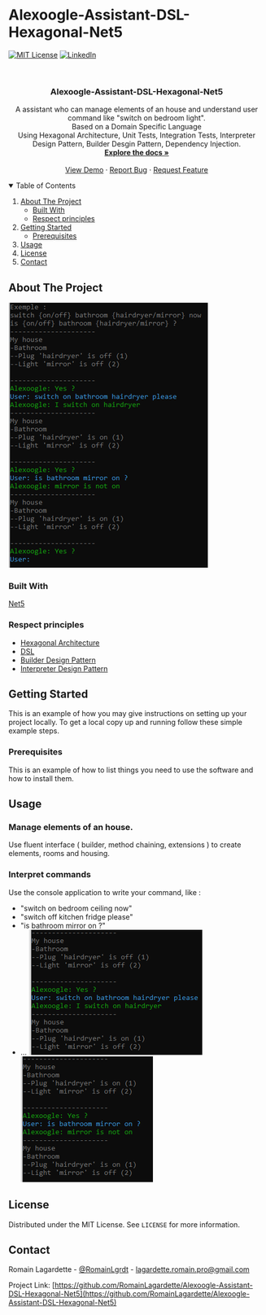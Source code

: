 # Alexoogle-Assistant-DSL-Hexagonal-Net5

<!--[![Contributors][contributors-shield]][contributors-url]
[![Forks][forks-shield]][forks-url]
[![Stargazers][stars-shield]][stars-url]
[![Issues][issues-shield]][issues-url]-->
[![MIT License][license-shield]][license-url]
[![LinkedIn][linkedin-shield]][linkedin-url]



<!-- PROJECT LOGO -->
<br />
<p align="center">
  <!--<a href="https://github.com/othneildrew/Best-README-Template">
    <img src="images/logo.png" alt="Logo" width="80" height="80">
  </a>-->

  <h3 align="center">Alexoogle-Assistant-DSL-Hexagonal-Net5</h3>

  <p align="center">
    A assistant who can manage elements of an house and understand user command like "switch on bedroom light".
    <br />
    Based on a Domain Specific Language 
    <br />
    Using Hexagonal Architecture, Unit Tests, Integration Tests, Interpreter Design Pattern, Builder Desgin Pattern, Dependency Injection.
    <br />
    <a href="https://github.com/RomainLagardette/Alexoogle-Assistant-DSL-Hexagonal-Net5"><strong>Explore the docs »</strong></a>
    <br />
    <br />
    <a href="https://github.com/RomainLagardette/Alexoogle-Assistant-DSL-Hexagonal-Net5">View Demo</a>
    ·
    <a href="https://github.com/RomainLagardette/Alexoogle-Assistant-DSL-Hexagonal-Net5/issues">Report Bug</a>
    ·
    <a href="https://github.com/RomainLagardette/Alexoogle-Assistant-DSL-Hexagonal-Net5/issues">Request Feature</a>
  </p>
</p>



<!-- TABLE OF CONTENTS -->
<details open="open">
  <summary>Table of Contents</summary>
  <ol>
    <li>
      <a href="#about-the-project">About The Project</a>
      <ul>
        <li><a href="#built-with">Built With</a></li>
        <li><a href="#built-with">Respect principles</a></li>
      </ul>
    </li>
    <li>
      <a href="#getting-started">Getting Started</a>
      <ul>
        <li><a href="#prerequisites">Prerequisites</a></li>
      </ul>
    </li>
    <li><a href="#usage">Usage</a></li>
    <li><a href="#license">License</a></li>
    <li><a href="#contact">Contact</a></li>
  </ol>
</details>



<!-- ABOUT THE PROJECT -->
## About The Project

[![Product][product-screenshot1]]([product-screenshot1])



### Built With

[Net5](https://docs.microsoft.com/en-us/dotnet/core/dotnet-five)


### Respect principles

- [Hexagonal Architecture](https://alistair.cockburn.us/hexagonal-architecture/)
- [DSL](https://martinfowler.com/dsl.html)
- [Builder Design Pattern](https://refactoring.guru/design-patterns/builder)
- [Interpreter Design Pattern](https://sourcemaking.com/design_patterns/interpreter)


<!-- GETTING STARTED -->
## Getting Started

This is an example of how you may give instructions on setting up your project locally.
To get a local copy up and running follow these simple example steps.


### Prerequisites

This is an example of how to list things you need to use the software and how to install them.


<!-- USAGE EXAMPLES -->
## Usage

### Manage elements of an house.
Use fluent interface ( builder, method chaining, extensions ) to create elements, rooms and housing. 

### Interpret commands
Use the console application to write your command, like :
- "switch on bedroom ceiling now"
- "switch off kitchen fridge please"
- "is bathroom mirror on ?"
- ...
[![Switch case][product-screenshot2]]([product-screenshot2])
[![Is case][product-screenshot3]](product-screenshot3)


<!-- LICENSE -->
## License

Distributed under the MIT License. See `LICENSE` for more information.


<!-- CONTACT -->
## Contact

Romain Lagardette - [@RomainLgrdt](https://twitter.com/RomainLgrdt) - lagardette.romain.pro@gmail.com

Project Link: [https://github.com/RomainLagardette/Alexoogle-Assistant-DSL-Hexagonal-Net5](https://github.com/RomainLagardette/Alexoogle-Assistant-DSL-Hexagonal-Net5)



<!-- MARKDOWN LINKS & IMAGES -->
<!-- https://www.markdownguide.org/basic-syntax/#reference-style-links -->
[contributors-shield]: https://img.shields.io/github/contributors/othneildrew/Best-README-Template.svg?style=for-the-badg
[contributors-url]: https://github.com/RomainLagardette/Alexoogle-Assistant-DSL-Hexagonal-Net5/graphs/contributors
[forks-shield]: https://img.shields.io/github/forks/othneildrew/Best-README-Template.svg?style=for-the-badge
[forks-url]: https://github.com/RomainLagardette/Alexoogle-Assistant-DSL-Hexagonal-Net5/network/members
[stars-shield]: https://img.shields.io/github/stars/othneildrew/Best-README-Template.svg?style=for-the-badge
[stars-url]: https://github.com/RomainLagardette/Alexoogle-Assistant-DSL-Hexagonal-Net5/stargazers
[issues-shield]: https://img.shields.io/github/issues/othneildrew/Best-README-Template.svg?style=for-the-badge
[issues-url]: https://github.com/RomainLagardette/Alexoogle-Assistant-DSL-Hexagonal-Net5/issues
[license-shield]: https://img.shields.io/github/license/othneildrew/Best-README-Template.svg?style=for-the-badge
[license-url]: https://github.com/RomainLagardette/Alexoogle-Assistant-DSL-Hexagonal-Net5/blob/master/LICENSE.txt
[linkedin-shield]: https://img.shields.io/badge/-LinkedIn-black.svg?style=for-the-badge&logo=linkedin&colorB=555
[linkedin-url]: https://www.linkedin.com/in/romain-lagardette/
[product-screenshot1]: https://github.com/RomainLagardette/Alexoogle-Assistant-DSL-Hexagonal-Net5/blob/master/images/demo1.PNG
[product-screenshot2]: https://github.com/RomainLagardette/Alexoogle-Assistant-DSL-Hexagonal-Net5/blob/master/images/demo2.PNG
[product-screenshot3]: https://github.com/RomainLagardette/Alexoogle-Assistant-DSL-Hexagonal-Net5/blob/master/images/demo3.PNG
